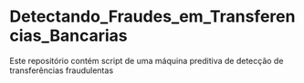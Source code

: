 # Detectando_Fraudes_em_Transferencias_Bancarias
Este repositório contém script de uma máquina preditiva de detecção de transferências fraudulentas
